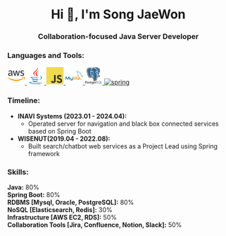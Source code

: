 <h1 align="center">Hi 👋, I'm Song JaeWon</h1>
<h3 align="center">Collaboration-focused Java Server Developer</h3>

<h3 align="left">Languages and Tools:</h3>
<p align="left"> 
  <a href="https://aws.amazon.com" target="_blank" rel="noreferrer"> 
    <img src="https://raw.githubusercontent.com/devicons/devicon/master/icons/amazonwebservices/amazonwebservices-original-wordmark.svg" alt="aws" width="40" height="40"/> 
  </a> 
  <a href="https://www.java.com" target="_blank" rel="noreferrer"> 
    <img src="https://raw.githubusercontent.com/devicons/devicon/master/icons/java/java-original.svg" alt="java" width="40" height="40"/> 
  </a> 
  <a href="https://developer.mozilla.org/en-US/docs/Web/JavaScript" target="_blank" rel="noreferrer"> 
    <img src="https://raw.githubusercontent.com/devicons/devicon/master/icons/javascript/javascript-original.svg" alt="javascript" width="40" height="40"/> 
  </a> 
  <a href="https://www.mysql.com/" target="_blank" rel="noreferrer"> 
    <img src="https://raw.githubusercontent.com/devicons/devicon/master/icons/mysql/mysql-original-wordmark.svg" alt="mysql" width="40" height="40"/> 
  </a> 
  <a href="https://www.postgresql.org" target="_blank" rel="noreferrer"> 
    <img src="https://raw.githubusercontent.com/devicons/devicon/master/icons/postgresql/postgresql-original-wordmark.svg" alt="postgresql" width="40" height="40"/> 
  </a> 
  <a href="https://spring.io/" target="_blank" rel="noreferrer"> 
    <img src="https://www.vectorlogo.zone/logos/springio/springio-icon.svg" alt="spring" width="40" height="40"/> 
  </a> 
</p>

<h3 align="left">Timeline:</h3>
<ul>
  <li><strong>INAVI Systems (2023.01 - 2024.04):</strong>
    <ul>
      <li>Operated server for navigation and black box connected services based on Spring Boot</li>
    </ul>
  </li>
  <li><strong>WISENUT(2019.04 - 2022.08):</strong>
    <ul>
      <li>Built search/chatbot web services as a Project Lead using Spring framework</li>
    </ul>
  </li>
</ul>

<h3 align="left">Skills:</h3>
<p align="left">
  <strong>Java:</strong> 80%<br>
  <strong>Spring Boot:</strong> 80%<br>
  <strong>RDBMS [Mysql, Oracle, PostgreSQL]:</strong> 80%<br>
  <strong>NoSQL [Elasticsearch, Redis]:</strong> 30%<br>
  <strong>Infrastructure [AWS EC2, RDS]:</strong> 50%<br>
  <strong>Collaboration Tools [Jira, Confluence, Notion, Slack]:</strong> 50%
</p>
